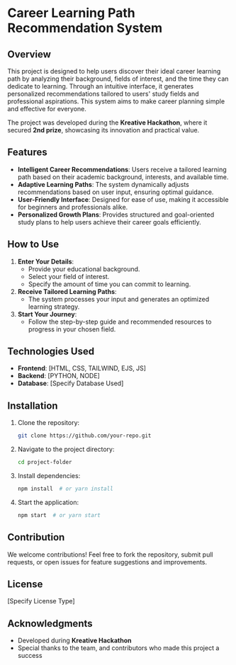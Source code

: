 # Career Learning Path Recommendation System

## Overview

This project is designed to help users discover their ideal career learning path by analyzing their background, fields of interest, and the time they can dedicate to learning. Through an intuitive interface, it generates personalized recommendations tailored to users' study fields and professional aspirations. This system aims to make career planning simple and effective for everyone.

The project was developed during the **Kreative Hackathon**, where it secured **2nd prize**, showcasing its innovation and practical value.

## Features

- **Intelligent Career Recommendations**: Users receive a tailored learning path based on their academic background, interests, and available time.
- **Adaptive Learning Paths**: The system dynamically adjusts recommendations based on user input, ensuring optimal guidance.
- **User-Friendly Interface**: Designed for ease of use, making it accessible for beginners and professionals alike.
- **Personalized Growth Plans**: Provides structured and goal-oriented study plans to help users achieve their career goals efficiently.

## How to Use

1. **Enter Your Details**:
   - Provide your educational background.
   - Select your field of interest.
   - Specify the amount of time you can commit to learning.
2. **Receive Tailored Learning Paths**:
   - The system processes your input and generates an optimized learning strategy.
3. **Start Your Journey**:
   - Follow the step-by-step guide and recommended resources to progress in your chosen field.

## Technologies Used

- **Frontend**: [HTML, CSS, TAILWIND, EJS, JS]
- **Backend**: [PYTHON, NODE]
- **Database**: [Specify Database Used]

## Installation

1. Clone the repository:
   ```bash
   git clone https://github.com/your-repo.git
   ```
2. Navigate to the project directory:
   ```bash
   cd project-folder
   ```
3. Install dependencies:
   ```bash
   npm install  # or yarn install
   ```
4. Start the application:
   ```bash
   npm start  # or yarn start
   ```

## Contribution

We welcome contributions! Feel free to fork the repository, submit pull requests, or open issues for feature suggestions and improvements.

## License

[Specify License Type]

## Acknowledgments

- Developed during **Kreative Hackathon**
- Special thanks to the team, and contributors who made this project a success

